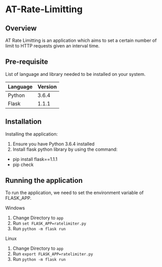 # AT-Rate-Limitting

## Overview
AT Rate Limitting is an application which aims to set a certain number of limit to HTTP requests given an interval time.

## Pre-requisite
List of language and library needed to be installed on your system.

|Language | Version|
|--- | --- |
|Python | 3.6.4 |
|Flask | 1.1.1 |

## Installation
Installing the application:
1. Ensure you have Python 3.6.4 installed
2. Install flask python library by using the command:
- pip install flask==1.1.1
- pip check

## Running the application
To run the application, we need to set the environment variable of FLASK_APP.

Windows
1. Change Directory to `app`
2. Run `set FLASK_APP=ratelimiter.py`
3. Run `python -m flask run`

Linux
1. Change Directory to `app`
2. Run `export FLASK_APP=ratelimiter.py`
3. Run `python -m flask run`
